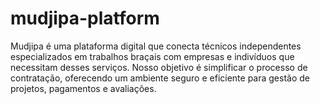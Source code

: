 # mudjipa-platform
Mudjipa é uma plataforma digital que conecta técnicos independentes especializados em trabalhos braçais com empresas e indivíduos que necessitam desses serviços. Nosso objetivo é simplificar o processo de contratação, oferecendo um ambiente seguro e eficiente para gestão de projetos, pagamentos e avaliações.
